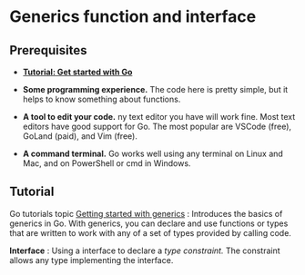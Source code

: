 # Generics function and interface

## Prerequisites
- **[Tutorial: Get started with Go](https://go.dev/doc/tutorial/getting-started)**
- **Some programming experience.** 
    The code here is pretty simple, but it helps to know something about functions.

- **A tool to edit your code.** 
    ny text editor you have will work fine. Most text editors have good support for Go. The most popular are VSCode (free), GoLand (paid), and Vim (free).

- **A command terminal.** 
    Go works well using any terminal on Linux and Mac, and on PowerShell or cmd in Windows.

## Tutorial

Go tutorials topic [Getting started with generics](https://go.dev/doc/tutorial/generics) : 
Introduces the basics of generics in Go. With generics, you can declare and use functions or types that are written to work with any of a set of types provided by calling code.

**Interface** :
Using a interface to declare a *type constraint.* The constraint allows any type implementing the interface.